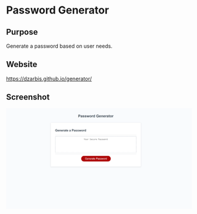 # Password Generator

## Purpose
Generate a password based on user needs.

## Website
https://dzarbis.github.io/generator/

## Screenshot
![screenshot](./Develop/screenshot.png)
